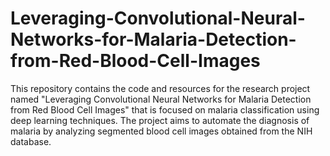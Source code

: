 # Leveraging-Convolutional-Neural-Networks-for-Malaria-Detection-from-Red-Blood-Cell-Images

This repository contains the code and resources for the research project named "Leveraging Convolutional Neural Networks for Malaria Detection from Red Blood Cell Images" that is focused on malaria classification using deep learning techniques. 
The project aims to automate the diagnosis of malaria by analyzing segmented blood cell images obtained from the NIH database.
